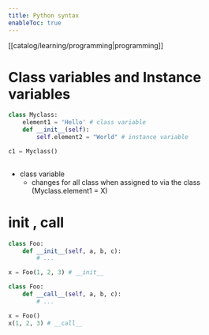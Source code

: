 ```yaml
---
title: Python syntax
enableToc: true
---
```

[[catalog/learning/programming|programming]]

# Class variables and Instance variables

```python
class Myclass:
	element1 = 'Hello' # class variable
	def __init__(self):
		self.element2 = "World" # instance variable

c1 = Myclass()
		
```
- class variable 
	- changes for all class when assigned to via the class (Myclass.element1 = X)

# __init__ , __call__

```python
class Foo:
    def __init__(self, a, b, c):
        # ...

x = Foo(1, 2, 3) # __init__
```
```python
class Foo:
    def __call__(self, a, b, c):
        # ...

x = Foo()
x(1, 2, 3) # __call__
```

